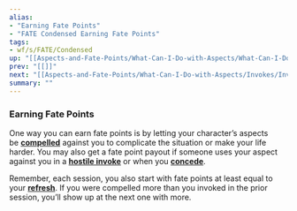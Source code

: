```yaml
---
alias:
- "Earning Fate Points"
- "FATE Condensed Earning Fate Points"
tags:
- wf/s/FATE/Condensed
up: "[[Aspects-and-Fate-Points/What-Can-I-Do-with-Aspects/What-Can-I-Do-with-Aspects]]"
prev: "[[]]"
next: "[[Aspects-and-Fate-Points/What-Can-I-Do-with-Aspects/Invokes/Invokes]]"
summary: ""
---
```

### Earning Fate Points

One way you can earn fate points is by letting your character’s aspects be **[compelled](../Compels/Compels.md)** against you to complicate the situation or make your life harder. You may also get a fate point payout if someone uses your aspect against you in a **[hostile invoke](../Invokes/Hostile-Invocations.md)** or when you **[concede](../../../Challenges-Conflicts-and-Contests/Conflicts/Taking-Harm/Conceding.md)**.

Remember, each session, you also start with fate points at least equal to your **[refresh](../../../Getting-Started/Create-Your-Characters/Refresh/Refresh.md)**. If you were compelled more than you invoked in the prior session, you’ll show up at the next one with more.
